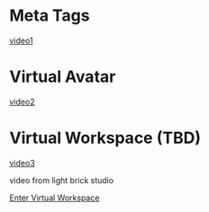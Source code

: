 # Meta Tags
[video1](_media/Silverhand.mp4 ':include :type=video controls width=100%')

# Virtual Avatar
[video2](_media/Virtual.mp4 ':include :type=video controls width=100%')
# Virtual Workspace (TBD)

[video3](_media/creative_mode.mp4 ':include :type=video controls width=100%')

video from light brick studio

[Enter Virtual Workspace](https://threejs.org/examples/games_fps.html)